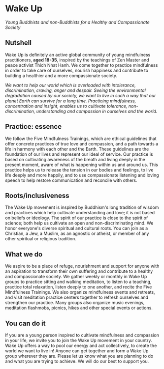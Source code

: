 Wake Up
=======

*Young Buddhists and non-Buddhists for a Healthy and Compassionate Society*

Nutshell
--------

Wake Up is definitely an active global community of young mindfulness
practitioners, **aged 18-35**, inspired by the teachings of Zen Master and peace
activist Thich Nhat Hanh. We come together to practice mindfulness in order to
take care of ourselves, nourish happiness and contribute to building a healthier
and a more compassionate society.

*We want to help our world which is overloaded with intolerance, discrimination,
craving, anger and despair. Seeing the environmental degradation caused by our
society, we want to live in such a way that our planet Earth can survive for a
long time. Practicing mindfulness, concentration and insight, enables us to
cultivate tolerance, non-discrimination, understanding and compassion in
ourselves and the world.*

Practice: essence
-----------------

We follow the Five Mindfulness Trainings, which are ethical guidelines that
offer concrete practices of true love and compassion, and a path towards a life
in harmony with each other and the Earth. These guidelines are the foundation of
our lives and represent our ideal of service. Our practice is based on
cultivating awareness of the breath and living deeply in the present moment,
aware of what is happening within us and around us. This practice helps us to
release the tension in our bodies and feelings, to live life deeply and more
happily, and to use compassionate listening and loving speech to help restore
communication and reconcile with others.

Roots/inclusiveness
-------------------

The Wake Up movement is inspired by Buddhism's long tradition of wisdom and
practices which help cultivate understanding and love; it is not based on
beliefs or ideology. The spirit of our practice is close to the spirit of
science; both help us cultivate an open and non-discriminating mind. We honor
everyone's diverse spiritual and cultural roots. You can join as a Christian, a
Jew, a Muslim, as an agnostic or atheist, or member of any other spiritual or
religious tradition.

What we do
----------

We aspire to be a place of refuge, nourishment and support for anyone with an
aspiration to transform their own suffering and contribute to a healthy and
compassionate society. We gather weekly or monthly in Wake Up groups to practice
sitting and walking meditation, to listen to a teaching, practice total
relaxation, listen deeply to one another, and recite the Five Mindfulness
Trainings. We also organize mindfulness events and retreats, and visit
meditation practice centers together to refresh ourselves and strengthen our
practice. Many groups also organize music evenings, meditation flashmobs,
picnics, hikes and other special events or actions.

You can do it
-------------

If you are a young person inspired to cultivate mindfulness and compassion in
your life, we invite you to join the Wake Up movement in your country. Wake Up
offers a way to pool our energy and act collectively, to create the world we
want to live in! Anyone can get together and form a Wake Up group wherever they
are. Please let us know what you are planning to do and what you are trying to
achieve. We will do our best to support you.
